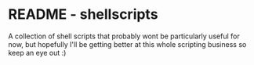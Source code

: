 README - shellscripts
=================

A collection of shell scripts that probably wont be particularly useful for now, but hopefully I'll be getting better at this whole scripting business so keep an eye out :)
